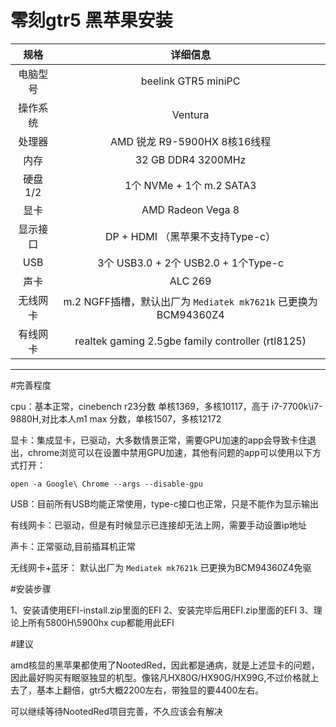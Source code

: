 # 零刻gtr5 黑苹果安装


|   规格   |                           详细信息                           |
| :------: | :----------------------------------------------------------: |
| 电脑型号 |                beelink GTR5 miniPC                 |
| 操作系统 |                Ventura              |
|  处理器  |       AMD 锐龙 R9-5900HX 8核16线程       |
|   内存   |            32 GB DDR4 3200MHz            |
| 硬盘1/2  |               1个 NVMe + 1个 m.2 SATA3                 |
|   显卡   |                 AMD Radeon Vega 8                 |
| 显示接口 |   DP +  HDMI （黑苹果不支持Type-c）    |
| USB   |   3个 USB3.0 + 2个 USB2.0 + 1个Type-c    |
|   声卡   |                       ALC 269                       |
| 无线网卡 | m.2 NGFF插槽，默认出厂为 `Mediatek mk7621k` 已更换为BCM94360Z4 |
| 有线网卡 |               realtek gaming 2.5gbe family controller (rtl8125)               |

 
 --------------
 
 
 #完善程度 
 
 cpu：基本正常，cinebench r23分数 单核1369，多核10117，高于 i7-7700k\i7-9880H,对比本人m1 max 分数，单核1507，多核12172
 
 显卡：集成显卡，已驱动，大多数情景正常，需要GPU加速的app会导致卡住退出，chrome浏览可以在设置中禁用GPU加速，其他有问题的app可以使用以下方式打开：
 
 `open -a Google\ Chrome --args --disable-gpu`
 
 USB：目前所有USB均能正常使用，type-c接口也正常，只是不能作为显示输出
 
 有线网卡：已驱动，但是有时候显示已连接却无法上网，需要手动设置ip地址
 
 声卡：正常驱动,目前插耳机正常
 
 无线网卡+蓝牙： 默认出厂为 `Mediatek mk7621k` 已更换为BCM94360Z4免驱
 
 
 #安装步骤
 
 1、安装请使用EFI-install.zip里面的EFI 
 2、安装完毕后用EFI.zip里面的EFI 
 3、理论上所有5800H\5900hx cup都能用此EFI
 
 
 #建议
 
 amd核显的黑苹果都使用了NootedRed，因此都是通病，就是上述显卡的问题，因此最好购买有眠驱独显的机型。像铭凡HX80G/HX90G/HX99G,不过价格就上去了，基本上翻倍，gtr5大概2200左右，带独显的要4400左右。
 
 可以继续等待NootedRed项目完善，不久应该会有解决
 




